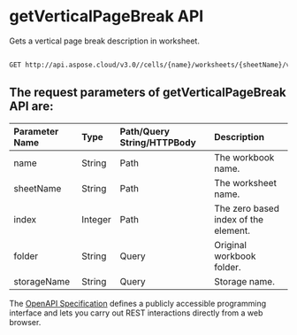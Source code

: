 # **getVerticalPageBreak API**

Gets a vertical page break description in worksheet. 

```bash

GET http://api.aspose.cloud/v3.0//cells/{name}/worksheets/{sheetName}/verticalpagebreaks/{index}

```

## The request parameters of **getVerticalPageBreak** API are: 

| Parameter Name | Type | Path/Query String/HTTPBody | Description | 
| :- | :- | :- |:- | 
|name|String|Path|The workbook name.|
|sheetName|String|Path|The worksheet name.|
|index|Integer|Path|The zero based index of the element.|
|folder|String|Query|Original workbook folder.|
|storageName|String|Query|Storage name.|


The [OpenAPI Specification](https://reference.aspose.cloud/cells/#/PageBreaksController/GetVerticalPageBreak) defines a publicly accessible programming interface and lets you carry out REST interactions directly from a web browser.
